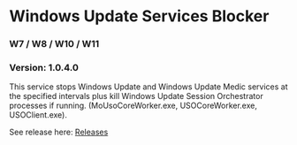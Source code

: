 # Windows Update Services Blocker
### W7 / W8 / W10 / W11

### Version: 1.0.4.0

This service stops Windows Update and Windows Update Medic services at the specified intervals plus kill Windows Update Session Orchestrator processes if running. (MoUsoCoreWorker.exe, USOCoreWorker.exe, USOClient.exe).

See release here:
[Releases](https://github.com/Alpha-Buchotep/WindowsUpdateServicesBlocker/releases/tag/v1.0.4.0)

 
